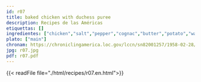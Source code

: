 ```yaml
---
id: r07
title: baked chicken with duchess puree
description: Recipes de las Américas
etiquettas: []
ingredientes: ["chicken","salt","pepper","cognac","butter","potato","water","nutmeg","egg","milk","cream","cheese"]
plato: ["main"]
chronam: https://chroniclingamerica.loc.gov/lccn/sn82001257/1958-02-28/ed-1/seq-5/
jpg: r07.jpg
pdf: r07.pdf
---
```


{{< readFile file="./html/recipes/r07.en.html">}}